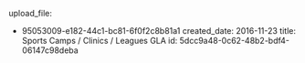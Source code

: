 upload_file:
  - 95053009-e182-44c1-bc81-6f0f2c8b81a1
created_date: 2016-11-23
title: Sports Camps / Clinics / Leagues GLA
id: 5dcc9a48-0c62-48b2-bdf4-06147c98deba

